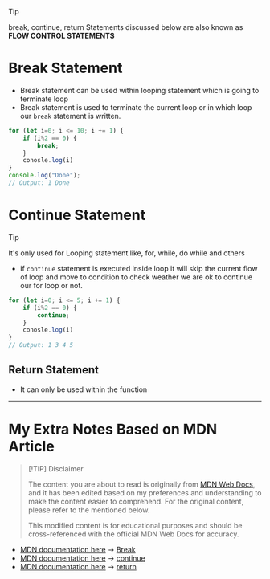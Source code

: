 > [!TIP]
> break, continue, return Statements discussed below are also known as **FLOW CONTROL STATEMENTS**

# Break Statement

- Break statement can be used within looping statement which is going to terminate loop
- Break statement is used to terminate the current loop or in which loop our `break` statement is written.

```js
for (let i=0; i <= 10; i += 1) {
	if (i%2 == 0) {
		break;
	}
	conosle.log(i)
}
console.log("Done");
// Output: 1 Done
```

# Continue Statement

> [!TIP]
> It's only used for Looping statement like, for, while, do while and others

- if `continue` statement is executed inside loop it will skip the current flow of loop and move to condition to check weather we are ok to continue our for loop or not.  
```js
for (let i=0; i <= 5; i += 1) {
	if (i%2 == 0) {
		continue;
	}
	conosle.log(i)
}
// Output: 1 3 4 5
```

## Return Statement

- It can only be used within the function
---

# My Extra Notes Based on MDN Article

> [!TIP] Disclaimer
>
> The content you are about to read is originally from [MDN Web Docs](https://developer.mozilla.org/), and it has been edited based on my preferences and understanding to make the content easier to comprehend. For the original content, please refer to the mentioned below.
>
> This modified content is for educational purposes and should be cross-referenced with the official MDN Web Docs for accuracy.

- [MDN documentation here]() -> [Break](break.md)
- [MDN documentation here]() -> [continue](continue.md)
- [MDN documentation here]() -> [return](return.md)
